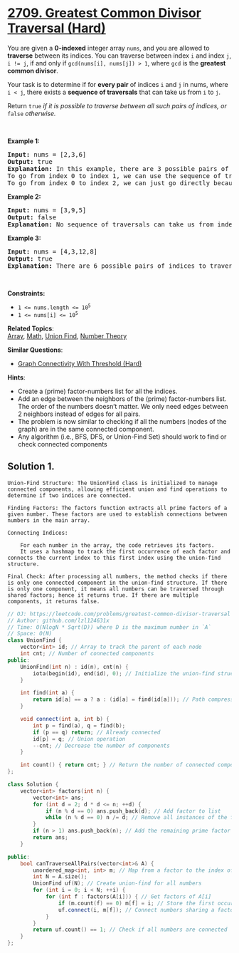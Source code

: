 # [2709. Greatest Common Divisor Traversal (Hard)](https://leetcode.com/problems/greatest-common-divisor-traversal)

<p>You are given a <strong>0-indexed</strong> integer array <code>nums</code>, and you are allowed to <strong>traverse</strong> between its indices. You can traverse between index <code>i</code> and index <code>j</code>, <code>i != j</code>, if and only if <code>gcd(nums[i], nums[j]) &gt; 1</code>, where <code>gcd</code> is the <strong>greatest common divisor</strong>.</p>

<p>Your task is to determine if for <strong>every pair</strong> of indices <code>i</code> and <code>j</code> in nums, where <code>i &lt; j</code>, there exists a <strong>sequence of traversals</strong> that can take us from <code>i</code> to <code>j</code>.</p>

<p>Return <code>true</code><em> if it is possible to traverse between all such pairs of indices,</em><em> or </em><code>false</code><em> otherwise.</em></p>

<p>&nbsp;</p>
<p><strong class="example">Example 1:</strong></p>

<pre>
<strong>Input:</strong> nums = [2,3,6]
<strong>Output:</strong> true
<strong>Explanation:</strong> In this example, there are 3 possible pairs of indices: (0, 1), (0, 2), and (1, 2).
To go from index 0 to index 1, we can use the sequence of traversals 0 -&gt; 2 -&gt; 1, where we move from index 0 to index 2 because gcd(nums[0], nums[2]) = gcd(2, 6) = 2 &gt; 1, and then move from index 2 to index 1 because gcd(nums[2], nums[1]) = gcd(6, 3) = 3 &gt; 1.
To go from index 0 to index 2, we can just go directly because gcd(nums[0], nums[2]) = gcd(2, 6) = 2 &gt; 1. Likewise, to go from index 1 to index 2, we can just go directly because gcd(nums[1], nums[2]) = gcd(3, 6) = 3 &gt; 1.
</pre>

<p><strong class="example">Example 2:</strong></p>

<pre>
<strong>Input:</strong> nums = [3,9,5]
<strong>Output:</strong> false
<strong>Explanation:</strong> No sequence of traversals can take us from index 0 to index 2 in this example. So, we return false.
</pre>

<p><strong class="example">Example 3:</strong></p>

<pre>
<strong>Input:</strong> nums = [4,3,12,8]
<strong>Output:</strong> true
<strong>Explanation:</strong> There are 6 possible pairs of indices to traverse between: (0, 1), (0, 2), (0, 3), (1, 2), (1, 3), and (2, 3). A valid sequence of traversals exists for each pair, so we return true.
</pre>

<p>&nbsp;</p>
<p><strong>Constraints:</strong></p>

<ul>
	<li><code>1 &lt;= nums.length &lt;= 10<sup>5</sup></code></li>
	<li><code>1 &lt;= nums[i] &lt;= 10<sup>5</sup></code></li>
</ul>


**Related Topics**:  
[Array](https://leetcode.com/tag/array), [Math](https://leetcode.com/tag/math), [Union Find](https://leetcode.com/tag/union-find), [Number Theory](https://leetcode.com/tag/number-theory)

**Similar Questions**:
* [Graph Connectivity With Threshold (Hard)](https://leetcode.com/problems/graph-connectivity-with-threshold)

**Hints**:
* Create a (prime) factor-numbers list for all the indices.
* Add an edge between the neighbors of the (prime) factor-numbers list. The order of the numbers doesn’t matter. We only need edges between 2 neighbors instead of edges for all pairs.
* The problem is now similar to checking if all the numbers (nodes of the graph) are in the same connected component.
* Any algorithm (i.e., BFS, DFS, or Union-Find Set) should work to find or check connected components

## Solution 1.
	
	Union-Find Structure: The UnionFind class is initialized to manage connected components, allowing efficient union and find operations to determine if two indices are connected.
	
	Finding Factors: The factors function extracts all prime factors of a given number. These factors are used to establish connections between numbers in the main array.
	
	Connecting Indices:
	
	    For each number in the array, the code retrieves its factors.
	    It uses a hashmap to track the first occurrence of each factor and connects the current index to this first index using the union-find structure.
	
	Final Check: After processing all numbers, the method checks if there is only one connected component in the union-find structure. If there is only one component, it means all numbers can be traversed through shared factors; hence it returns true. If there are multiple components, it returns false.

```cpp
// OJ: https://leetcode.com/problems/greatest-common-divisor-traversal
// Author: github.com/lzl124631x
// Time: O(NlogN * Sqrt(D)) where D is the maximum number in `A`
// Space: O(N)
class UnionFind {
    vector<int> id; // Array to track the parent of each node
    int cnt; // Number of connected components
public:
    UnionFind(int n) : id(n), cnt(n) {
        iota(begin(id), end(id), 0); // Initialize the union-find structure
    }

    int find(int a) {
        return id[a] == a ? a : (id[a] = find(id[a])); // Path compression
    }

    void connect(int a, int b) {
        int p = find(a), q = find(b);
        if (p == q) return; // Already connected
        id[p] = q; // Union operation
        --cnt; // Decrease the number of components
    }

    int count() { return cnt; } // Return the number of connected components
};

class Solution {
    vector<int> factors(int n) {
        vector<int> ans;
        for (int d = 2; d * d <= n; ++d) {
            if (n % d == 0) ans.push_back(d); // Add factor to list
            while (n % d == 0) n /= d; // Remove all instances of the factor
        }
        if (n > 1) ans.push_back(n); // Add the remaining prime factor
        return ans;
    }

public:
    bool canTraverseAllPairs(vector<int>& A) {
        unordered_map<int, int> m; // Map from a factor to the index of the first number containing this factor
        int N = A.size();
        UnionFind uf(N); // Create union-find for all numbers
        for (int i = 0; i < N; ++i) {
            for (int f : factors(A[i])) { // Get factors of A[i]
                if (m.count(f) == 0) m[f] = i; // Store the first occurrence of the factor
                uf.connect(i, m[f]); // Connect numbers sharing a factor
            }
        }
        return uf.count() == 1; // Check if all numbers are connected
    }
};

```
